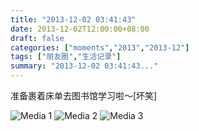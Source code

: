 ```yaml
---
title: "2013-12-02 03:41:43"
date: 2013-12-02T12:00:00+08:00
draft: false
categories: ["moments","2013","2013-12"]
tags: ["朋友圈","生活记录"]
summary: "2013-12-02 03:41:43..."
---
```


准备裹着床单去图书馆学习啦～[坏笑]

![Media 1](/Moments/photos/2013-12-02/201312020341430.jpg)
![Media 2](/Moments/photos/2013-12-02/201312020341431.jpg)
![Media 3](/Moments/photos/2013-12-02/201312020341432.jpg)
